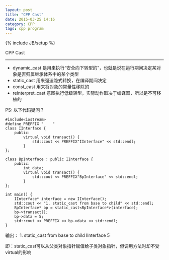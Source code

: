 ```yaml
---
layout: post
title: "CPP Cast"
date: 2015-03-25 14:16
category: CPP
tags: cpp program
---
```

{% include JB/setup %}

CPP Cast

------

* dynamic_cast 是用来执行“安全向下转型的”，也就是说在运行期间决定某对象是否归属继承体系中的某个类型
* static_cast 用来强迫隐式转换，在编译期间决定
* const_cast 用来将对象的常量性移除的
* reinterpret_cast 意图执行低级转型，实际动作取决于编译器，所以是不可移植的

PS: 以下代码疑问？

    #include<iostream>
    #define PREFFIX "    "
    class IInterface {
        public:
            virtual void transact() {
                std::cout << PREFFIX"IInterface" << std::endl;
            }
    };

    class BpInterface : public IInterface {
        public:
            int data;
            virtual void transact() {
                std::cout << PREFFIX"BpInterface" << std::endl;
            }
    };

    int main() {
        IInterface* interface = new IInterface();
        std::cout << "1. static_cast from base to child" << std::endl;
        BpInterface* bp = static_cast<BpInterface*>(interface);
        bp->transact();
        bp->data = 5;
        std::cout << PREFFIX << bp->data << std::endl;
    }

输出：
    1. static_cast from base to child
        IInterface
        5

即：static_cast可以从父类对象指针赋值给子类对象指针，但调用方法时却不受virtual的影响
